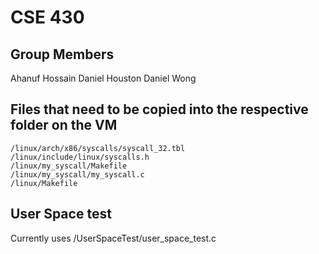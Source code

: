 
# CSE 430

## Group Members
Ahanuf Hossain
Daniel Houston
Daniel Wong

## Files that need to be copied into the respective folder on the VM
	/linux/arch/x86/syscalls/syscall_32.tbl
	/linux/include/linux/syscalls.h
	/linux/my_syscall/Makefile
	/linux/my_syscall/my_syscall.c
	/linux/Makefile

## User Space test
Currently uses /UserSpaceTest/user_space_test.c